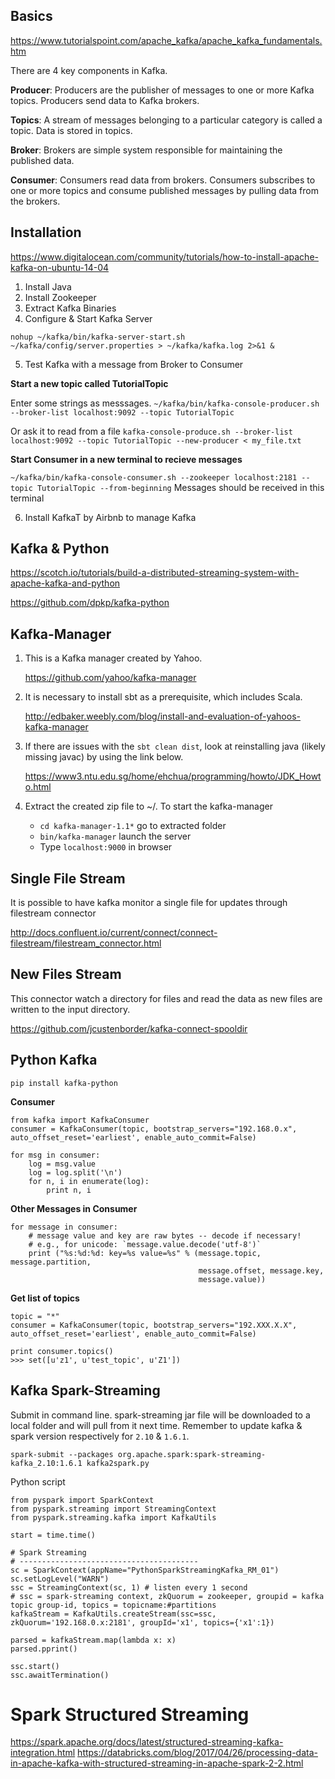 ## Basics
https://www.tutorialspoint.com/apache_kafka/apache_kafka_fundamentals.htm

There are 4 key components in Kafka.

__Producer__: Producers are the publisher of messages to one or more Kafka topics. Producers send data to Kafka brokers.

__Topics__: A stream of messages belonging to a particular category is called a topic. Data is stored in topics.

__Broker__: Brokers are simple system responsible for maintaining the published data.

__Consumer__: Consumers read data from brokers. Consumers subscribes to one or more topics and consume published messages by pulling data from the brokers.


## Installation

https://www.digitalocean.com/community/tutorials/how-to-install-apache-kafka-on-ubuntu-14-04

1. Install Java
2. Install Zookeeper
3. Extract Kafka Binaries
4. Configure & Start Kafka Server

  `nohup ~/kafka/bin/kafka-server-start.sh ~/kafka/config/server.properties > ~/kafka/kafka.log 2>&1 &`
  
5. Test Kafka with a message from Broker to Consumer

  __Start a new topic called TutorialTopic__
  
  Enter some strings as messsages.
  `~/kafka/bin/kafka-console-producer.sh --broker-list localhost:9092 --topic TutorialTopic`

  Or ask it to read from a file
  `kafka-console-produce.sh --broker-list localhost:9092 --topic TutorialTopic --new-producer < my_file.txt`
    
  __Start Consumer in a new terminal to recieve messages__

  `~/kafka/bin/kafka-console-consumer.sh --zookeeper localhost:2181 --topic TutorialTopic --from-beginning` Messages should be received in this terminal 
  
6. Install KafkaT by Airbnb to manage Kafka


## Kafka & Python

https://scotch.io/tutorials/build-a-distributed-streaming-system-with-apache-kafka-and-python

https://github.com/dpkp/kafka-python

## Kafka-Manager

1. This is a Kafka manager created by Yahoo.

    https://github.com/yahoo/kafka-manager

2. It is necessary to install sbt as a prerequisite, which includes Scala.

    http://edbaker.weebly.com/blog/install-and-evaluation-of-yahoos-kafka-manager

3. If there are issues with the `sbt clean dist`, look at reinstalling java (likely missing javac) by using the link below.

    https://www3.ntu.edu.sg/home/ehchua/programming/howto/JDK_Howto.html

4. Extract the created zip file to ~/. To start the kafka-manager
    * `cd kafka-manager-1.1*` go to extracted folder
    * `bin/kafka-manager` launch the server
    * Type `localhost:9000` in browser

## Single File Stream

It is possible to have kafka monitor a single file for updates through filestream connector

http://docs.confluent.io/current/connect/connect-filestream/filestream_connector.html

## New Files Stream

This connector watch a directory for files and read the data as new files are written to the input directory.

https://github.com/jcustenborder/kafka-connect-spooldir


## Python Kafka

`pip install kafka-python`

__Consumer__

```
from kafka import KafkaConsumer
consumer = KafkaConsumer(topic, bootstrap_servers="192.168.0.x", auto_offset_reset='earliest', enable_auto_commit=False)

for msg in consumer:
    log = msg.value
    log = log.split('\n')
    for n, i in enumerate(log):
        print n, i
```

__Other Messages in Consumer__

```
for message in consumer:
    # message value and key are raw bytes -- decode if necessary!
    # e.g., for unicode: `message.value.decode('utf-8')`
    print ("%s:%d:%d: key=%s value=%s" % (message.topic, message.partition,
                                          message.offset, message.key,
                                          message.value))
```

__Get list of topics__

```
topic = "*"
consumer = KafkaConsumer(topic, bootstrap_servers="192.XXX.X.X", auto_offset_reset='earliest', enable_auto_commit=False)

print consumer.topics()
>>> set([u'z1', u'test_topic', u'Z1'])
```

## Kafka Spark-Streaming

Submit in command line. spark-streaming jar file will be downloaded to a local folder and will pull from it next time.
Remember to update kafka & spark version respectively for `2.10` & `1.6.1`.

`spark-submit --packages org.apache.spark:spark-streaming-kafka_2.10:1.6.1 kafka2spark.py`

Python script
```
from pyspark import SparkContext  
from pyspark.streaming import StreamingContext  
from pyspark.streaming.kafka import KafkaUtils

start = time.time()

# Spark Streaming
# ----------------------------------------
sc = SparkContext(appName="PythonSparkStreamingKafka_RM_01")  
sc.setLogLevel("WARN")
ssc = StreamingContext(sc, 1) # listen every 1 second
# ssc = spark-streaming context, zkQuorum = zookeeper, groupid = kafka topic group-id, topics = topicname:#partitions
kafkaStream = KafkaUtils.createStream(ssc=ssc, zkQuorum='192.168.0.x:2181', groupId='x1', topics={'x1':1}) 

parsed = kafkaStream.map(lambda x: x)  
parsed.pprint()

ssc.start()
ssc.awaitTermination()
```

# Spark Structured Streaming


https://spark.apache.org/docs/latest/structured-streaming-kafka-integration.html
https://databricks.com/blog/2017/04/26/processing-data-in-apache-kafka-with-structured-streaming-in-apache-spark-2-2.html
